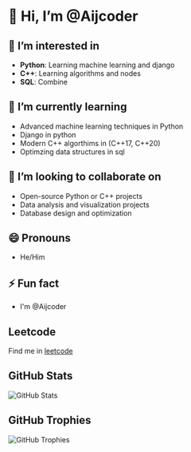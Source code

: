 # 👋 Hi, I’m @Aijcoder

## 👀 I’m interested in
- **Python**: Learning machine learning and django
- **C++**: Learning algorithms and nodes
- **SQL**: Combine

## 🌱 I’m currently learning
- Advanced machine learning techniques in Python
- Django in python
- Modern C++ algorthims in (C++17, C++20)
- Optimzing data structures in sql

## 💞️ I’m looking to collaborate on
- Open-source Python or C++ projects
- Data analysis and visualization projects
- Database design and optimization

## 😄 Pronouns
- He/Him

## ⚡ Fun fact
- I'm @Aijcoder

## Leetcode
Find me in [leetcode](https://leetcode.com/u/aijcoder/)
<!---
Aijcoder/Aijcoder is a ✨ special ✨ repository because its `README.md` (this file) appears on your GitHub profile.
You can click the Preview link to take a look at your changes.
--->
## GitHub Stats

![GitHub Stats](https://github-readme-stats.vercel.app/api?username=Aijcoder&show_icons=true&hide_title=false&hide=prs&count_private=true)

## GitHub Trophies

![GitHub Trophies](https://github-profile-trophy.vercel.app/?username=Aijcoder)
